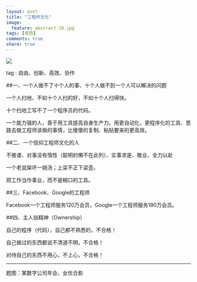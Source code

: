 ```yaml
---
layout: post
title: "工程师文化"
image:
  feature: abstract-10.jpg
tags: [感悟]
comments: true
share: true
---
```


![](http://pic.yupoo.com/peigen123_v/Eona3AOs/SI5KI.jpg)



tag : 自由、创新、高效、协作

##一、一个人做不了十个人的事、十个人做不到一个人可以解决的问题

一个人扫地，不如十个人扫的好，不如十个人扫得快。

十个扫地工写不了一个程序员的代码。

一个能力强的人，善于用工具提高自身生产力。用更自动化，更程序化的工具、思路去做工程师该做的事情，比傻傻的复制、粘贴要来的更高效。

##二、一个信仰工程师文化的人

不推诿、对事没有惰性（聪明的懒不在此列）、实事求是、敬业、全力以赴

一个老鼠屎坏一锅汤；上梁不正下梁歪。

把工作当作事业，而不是糊口的工具。

##三、Facebook、Google的工程师

Facebook一个工程师服务120万会员，Google一个工程师服务190万会员。

##四、主人翁精神（Ownership）

自己的程序（代码），自己都不熟悉的，不合格！

自己做过的东西都说不清道不明，不合格！

对待自己的东西不用心，不上心，不合格！

---
题图：某数字公司年会，女优合影